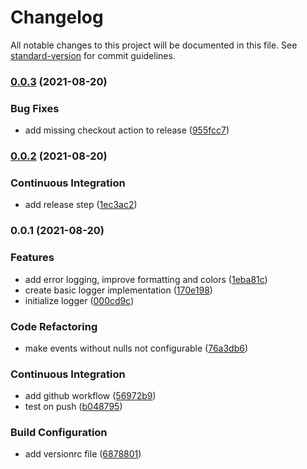 # Changelog

All notable changes to this project will be documented in this file. See [standard-version](https://github.com/conventional-changelog/standard-version) for commit guidelines.

### [0.0.3](https://github.com/DevAndDeliver/nest-logging-transport/compare/v0.0.2...v0.0.3) (2021-08-20)


### Bug Fixes

* add missing checkout action to release ([955fcc7](https://github.com/DevAndDeliver/nest-logging-transport/commit/955fcc70d34fddddcd768d331d91bbe10b5e64c8))

### [0.0.2](https://github.com/DevAndDeliver/nest-logging-transport/compare/v0.0.1...v0.0.2) (2021-08-20)


### Continuous Integration

* add release step ([1ec3ac2](https://github.com/DevAndDeliver/nest-logging-transport/commit/1ec3ac21de73f04deeff732c05131c9dc76a4de7))

### 0.0.1 (2021-08-20)


### Features

* add error logging, improve formatting and colors ([1eba81c](https://github.com/DevAndDeliver/nest-logging-transport/commit/1eba81c6f7afc6e9580066b1559143ce2119b51f))
* create basic logger implementation ([170e198](https://github.com/DevAndDeliver/nest-logging-transport/commit/170e198b844448f4c61232993c7accb32ae057cf))
* initialize logger ([000cd9c](https://github.com/DevAndDeliver/nest-logging-transport/commit/000cd9c0aa7e4a6cad262ebddf014a1150aca846))


### Code Refactoring

* make events without nulls not configurable ([76a3db6](https://github.com/DevAndDeliver/nest-logging-transport/commit/76a3db6e2d69ce0ef23cce5a568aaa8881f51999))


### Continuous Integration

* add github workflow ([56972b9](https://github.com/DevAndDeliver/nest-logging-transport/commit/56972b9941f6cb9cc91398ced470ad015e7b9cdc))
* test on push ([b048795](https://github.com/DevAndDeliver/nest-logging-transport/commit/b048795148453153476f4797267faeb1deed2f4e))


### Build Configuration

* add versionrc file ([6878801](https://github.com/DevAndDeliver/nest-logging-transport/commit/6878801fbf6f7267c6496b9ade1242782645c1d1))
